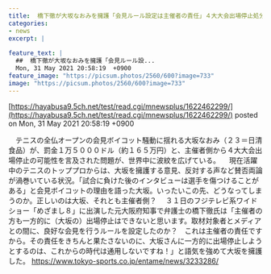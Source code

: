 ```yaml
---
title:  橋下徹が大坂なおみを擁護「会見ルール設定は主催者の責任」４大大会出場停止処分は暴挙だ！これからの時代は通用しない！  
categories:
- news
excerpt: |
  
feature_text: |
  ##  橋下徹が大坂なおみを擁護「会見ルール設...
  Mon, 31 May 2021 20:58:19  +0900
feature_image: "https://picsum.photos/2560/600?image=733"
image: "https://picsum.photos/2560/600?image=733"
---
```


[https://hayabusa9.5ch.net/test/read.cgi/mnewsplus/1622462299/](https://hayabusa9.5ch.net/test/read.cgi/mnewsplus/1622462299/)
posted on Mon, 31 May 2021 20:58:19  +0900

<!--more-->

　テニスの全仏オープンの会見ボイコット騒動に揺れる大坂なおみ（２３＝日清食品）が、罰金１万５０００ドル（約１６５万円）と、主催者側から４大大会出場停止の可能性を言及された問題が、世界中に波紋を広げている。 　現在活躍中のテニスのトッププロからは、大坂を擁護する意見、反対する声など賛否両論が渦巻いている状況。「試合に負けた後のインタビューは選手を傷つけることがある」と会見ボイコットの理由を語った大坂。いったいこの先、どうなってしまうのか。正しいのは大坂、それとも主催者側？ 　３１日のフジテレビ系ワイドショー「めざまし８」に出演した元大阪府知事で弁護士の橋下徹氏は「主催者の方も一方的に（大坂の）出場停止はできないと思います。取材対象者とメディアとの間に、良好な会見を行うルールを設定したのか？　これは主催者の責任ですから。その責任をきちんと果たさないのに、大坂さんに一方的に出場停止しようとするのは、これからの時代は通用しないですね！」と語気を強めて大坂を擁護した。 https://www.tokyo-sports.co.jp/entame/news/3233286/
